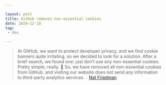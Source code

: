 ```yaml
---

layout: post
title: GitHub removes non-essential cookies
date: 2020-12-18
tag:
 - dev

---
```


> At GitHub, we want to protect developer privacy, and we find cookie banners quite irritating, so we decided to look for a solution. After a brief search, we found one: just don’t use any non-essential cookies. Pretty simple, really. 🤔 So, we have removed all non-essential cookies from GitHub, and visiting our website does not send any information to third-party analytics services. - [Nat Friedman](https://github.blog/2020-12-17-no-cookie-for-you/)
